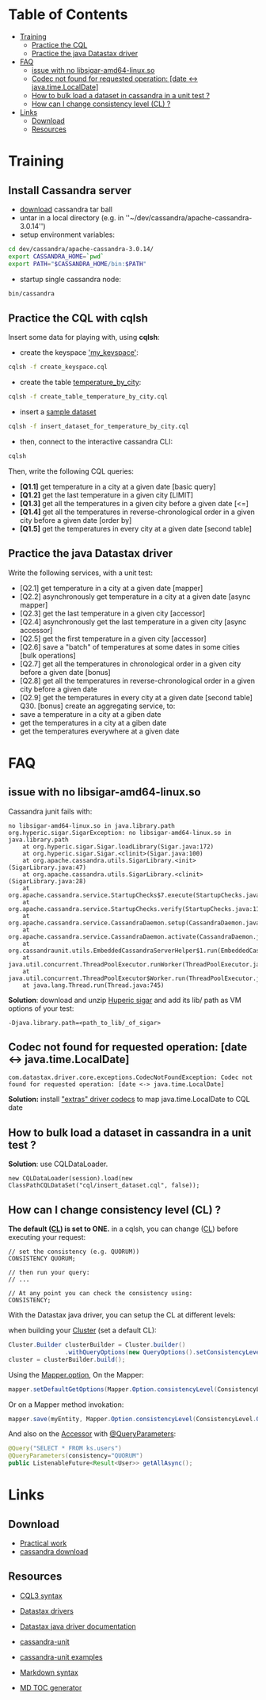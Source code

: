 Table of Contents
=================

   * [Training](#training)
      * [Practice the CQL](#practice-the-cql)
      * [Practice the java Datastax driver](#practice-the-java-datastax-driver)
   * [FAQ](#faq)
      * [issue with no libsigar-amd64-linux.so](#issue-with-no-libsigar-amd64-linuxso)
      * [Codec not found for requested operation: [date &lt;-&gt; java.time.LocalDate]](#codec-not-found-for-requested-operation-date---javatimelocaldate)
      * [How to bulk load a dataset in cassandra in a unit test ?](#how-to-bulk-load-a-dataset-in-cassandra-in-a-unit-test-)
      * [How can I change consistency level (CL) ?](#how-can-i-change-consistency-level-cl-)
   * [Links](#links)
      * [Download](#download)
      * [Resources](#resources)

Training
========
Install Cassandra server
------------------------
* [download](http://www.apache.org/dyn/closer.lua/cassandra/3.0.14/apache-cassandra-3.0.14-bin.tar.gz) cassandra tar ball
* untar in a local directory (e.g. in ''~/dev/cassandra/apache-cassandra-3.0.14'')
* setup environment variables:
```bash
cd dev/cassandra/apache-cassandra-3.0.14/
export CASSANDRA_HOME=`pwd`
export PATH="$CASSANDRA_HOME/bin:$PATH"
```
* startup single cassandra node:
```bash
bin/cassandra
```

Practice the CQL with cqlsh
---------------------------
Insert some data for playing with, using **cqlsh**:
* create the keyspace ['my_keyspace'](http://gitlab.soat.fr/bruno.doolaeghe/cassandra-course1/blob/master/src/main/resources/cql/create_keyspace.cql):
```bash
cqlsh -f create_keyspace.cql
```
* create the table [temperature_by_city](http://gitlab.soat.fr/bruno.doolaeghe/cassandra-course1/blob/master/src/main/resources/cql/create_table_temperature_by_city.cql):
```bash
cqlsh -f create_table_temperature_by_city.cql
```
* insert a [sample dataset]()
```bash
cqlsh -f insert_dataset_for_temperature_by_city.cql
```
* then, connect to the interactive cassandra CLI:
```bash
cqlsh
```


Then, write the following CQL queries:
* **[Q1.1]** get temperature in a city at a given date [basic query]
* **[Q1.2]** get the last temperature in a given city [LIMIT]
* **[Q1.3]** get all the temperatures in a given city before a given date [<=]
* **[Q1.4]** get all the temperatures in reverse-chronological order in a given city before a given date [order by]
* **[Q1.5]** get the temperatures in every city at a given date [second table]


Practice the java Datastax driver
---------------------------------
Write the following services, with a unit test:
* [Q2.1] get temperature in a city at a given date [mapper]
* [Q2.2] asynchronously get temperature in a city at a given date [async mapper]
* [Q2.3] get the last temperature in a given city [accessor]
* [Q2.4] asynchronously get the last temperature in a given city [async accessor]
* [Q2.5] get the first temperature in a given city [accessor]
* [Q2.6] save a "batch" of temperatures at some dates in some cities [bulk operations]
* [Q2.7] get all the temperatures in chronological order in a given city before a given date [bonus]
* [Q2.8] get all the temperatures in reverse-chronological order in a given city before a given date  
* [Q2.9] get the temperatures in every city at a given date [second table]
Q30. [bonus] create an aggregating service, to:
 * save a temperature in a city at a giben date
 * get the temperatures in a city at a giben date
 * get the temperatures everywhere at a given date



FAQ
===

issue with no libsigar-amd64-linux.so
-------------------------------------
Cassandra junit fails with:
```
no libsigar-amd64-linux.so in java.library.path
org.hyperic.sigar.SigarException: no libsigar-amd64-linux.so in java.library.path
	at org.hyperic.sigar.Sigar.loadLibrary(Sigar.java:172)
	at org.hyperic.sigar.Sigar.<clinit>(Sigar.java:100)
	at org.apache.cassandra.utils.SigarLibrary.<init>(SigarLibrary.java:47)
	at org.apache.cassandra.utils.SigarLibrary.<clinit>(SigarLibrary.java:28)
	at org.apache.cassandra.service.StartupChecks$7.execute(StartupChecks.java:216)
	at org.apache.cassandra.service.StartupChecks.verify(StartupChecks.java:112)
	at org.apache.cassandra.service.CassandraDaemon.setup(CassandraDaemon.java:196)
	at org.apache.cassandra.service.CassandraDaemon.activate(CassandraDaemon.java:601)
	at org.cassandraunit.utils.EmbeddedCassandraServerHelper$1.run(EmbeddedCassandraServerHelper.java:129)
	at java.util.concurrent.ThreadPoolExecutor.runWorker(ThreadPoolExecutor.java:1142)
	at java.util.concurrent.ThreadPoolExecutor$Worker.run(ThreadPoolExecutor.java:617)
	at java.lang.Thread.run(Thread.java:745)
```

**Solution**: download and unzip [Huperic sigar](https://sourceforge.net/projects/sigar/files/sigar/1.6/hyperic-sigar-1.6.4.zip/download) and add its lib/ path as VM options of your test:
```
-Djava.library.path=<path_to_lib/_of_sigar>
```

Codec not found for requested operation: [date <-> java.time.LocalDate]
-----------------------------------------------------------------------
```
com.datastax.driver.core.exceptions.CodecNotFoundException: Codec not found for requested operation: [date <-> java.time.LocalDate]
```

**Solution:** install ["extras" driver codecs](http://docs.datastax.com/en/developer/java-driver/3.1/manual/custom_codecs/extras/) to map java.time.LocalDate to CQL date

How to bulk load a dataset in cassandra in a unit test ?
--------------------------------------------------------
**Solution**: use CQLDataLoader.
```
new CQLDataLoader(session).load(new ClassPathCQLDataSet("cql/insert_dataset.cql", false));
```

How can I change consistency level (CL) ?
-----------------------------------------
__The default ([CL](https://docs.datastax.com/en/cassandra/3.0/cassandra/dml/dmlConfigConsistency.html#dmlConfigConsistency__dml-config-write-consistency)) is set to ONE.__
in a cqlsh, you can change ([CL](https://docs.datastax.com/en/cassandra/3.0/cassandra/dml/dmlConfigConsistency.html#dmlConfigConsistency)) before executing your request:
```
// set the consistency (e.g. QUORUM))
CONSISTENCY QUORUM;

// then run your query:
// ...

// At any point you can check the consistency using:
CONSISTENCY;
```

With the Datastax java driver, you can setup the CL at different levels:

when building your [Cluster](http://docs.datastax.com/en/drivers/java/2.0/com/datastax/driver/core/Cluster.html) (set a default CL):
```java
Cluster.Builder clusterBuilder = Cluster.builder()
                .withQueryOptions(new QueryOptions().setConsistencyLevel(ConsistencyLevel.QUORUM));
cluster = clusterBuilder.build();
```
Using the [Mapper.option](http://docs.datastax.com/en/developer/java-driver/2.1/manual/object_mapper/using/#mapper-options), On the Mapper: 
```java
mapper.setDefaultGetOptions(Mapper.Option.consistencyLevel(ConsistencyLevel.QUORUM);
```
Or on a Mapper method invokation:
```java
mapper.save(myEntity, Mapper.Option.consistencyLevel(ConsistencyLevel.QUORUM);
```
And also on the [Accessor](http://docs.datastax.com/en/drivers/java/2.1/com/datastax/driver/mapping/annotations/Accessor.html) with [@QueryParameters](http://docs.datastax.com/en/developer/java-driver/2.1/manual/object_mapper/using/#customizing-the-statement):
```java
@Query("SELECT * FROM ks.users")
@QueryParameters(consistency="QUORUM")
public ListenableFuture<Result<User>> getAllAsync();
```

Links
=====

Download
--------
* [Practical work](http://gitlab.soat.fr/bruno.doolaeghe/cassandra-course1)
* [cassandra download](http://www.apache.org/dyn/closer.lua/cassandra/3.0.14/apache-cassandra-3.0.14-bin.tar.gz)

Resources
---------
* [CQL3 syntax](https://github.com/apache/cassandra/blob/cassandra-2.0/doc/cql3/CQL.textile)
* [Datastax drivers](http://docs.datastax.com/en/developer/driver-matrix/doc/common/driverMatrix.html)
* [Datastax java driver documentation](https://docs.datastax.com/en/developer/java-driver/3.3/)
* [cassandra-unit](https://github.com/jsevellec/cassandra-unit)
* [cassandra-unit examples](https://github.com/jsevellec/cassandra-unit-examples)

* [Markdown syntax](https://confluence.atlassian.com/bitbucketserver/markdown-syntax-guide-776639995.html)
* [MD TOC generator](https://github.com/ekalinin/github-markdown-toc)
